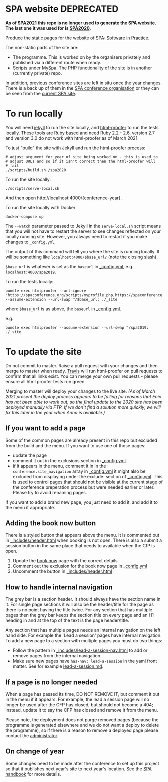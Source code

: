 # SPA website **DEPRECATED**

**As of [SPA2021](https://spaconference.org) this repo is no longer used to generate the SPA website. The last one it was used for is [SPA2020](http://spaconference-history.org/spa2020).**

Produce the static pages for the website of [SPA: Software in Practice](https://spaconference.org).

The non-static parts of the site are:

 - The programme. This is worked on by the organisers privately and published via a different route when ready.
 - Scripts under MySpa. The PHP functionality of the site is in another (currently private) repo.

In addition, previous conference sites are left in situ once the year changes. There is a back up of them in the [SPA conference organisation](https://github.com/spaconference/previous-spa-sites) or they can be seen from the [current SPA site](https://spaconference.org).

# To run locally

You will need [jekyll](https://jekyllrb.com/docs/quickstart/) to run the site locally, and [html-proofer](https://rubygems.org/gems/html-proofer/) to run the tests locally.  These tools are Ruby based and need Ruby 2.2 - 2.6, version 2.7 and version 3.0 do not work with html-proofer as of March 2021.

To just "build" the site with Jekyll and run the html-proofer process:

```
# adjust argument for year of site being worked on - this is used to
# adjust URLs and so if it isn't correct then the html-proofer will 
# fail
./scripts/build.sh /spa2020
```

To run the site locally:

```
./scripts/serve-local.sh
```

And then open http://localhost:4000/{conference-year}.

To run the site locally with Docker
```
docker-compose up
```

The `--watch` parameter passed to Jekyll in the `serve-local.sh` script means that you will not have to restart the server to see changes reflected on your locally running site. However, you always need to restart if you make changes to `_config.yml`.

The output of this command will tell you where the site is running locally. It will be something like `localhost:4000/$base_url/` (note the closing slash).

`$base_url` is whatever is set as the `baseurl` in [_config.yml](_config.yml), e.g. `localhost:4000/spa2019`.

To run the tests locally:

```
bundle exec htmlproofer --url-ignore "https://spaconference.org/scripts/myprofile.php,https://spaconference.org/scripts/makeproposal.php" --assume-extension --url-swap ^/$base_url: ./_site
```

where `$base_url` is as above, the `baseurl` in [_config.yml](_config.yml).

e.g.

```
bundle exec htmlproofer --assume-extension --url-swap ^/spa2019: ./_site
```

# To update the site

Do not commit to master. Raise a pull request with your changes and then merge to master when ready. [Travis](https://travis-ci.org/spaconference/spa-website) will run html-proofer on pull requests to confirm that all links exist. You can merge your own pull requests - please ensure all html proofer tests run green.

Merging to master will deploy your changes to the live site.  _(As of March 2021 present the deploy process appears to be failing for reasons that Eoin has not been able to work out, so the final update to the 2020 site has been deployed manually via FTP.  If we don't find a solution more quickly, we will fix this later in the year when Anna is available.)_

## If you want to add a page

Some of the common pages are already present in this repo but excluded from the build and the menu. If you want to use one of those pages:

- update the page
- comment it out in the exclusions section in [_config.yml](_config.yml).
- if it appears in the menu, comment it in in the `conference.site_navigation` array in [_config.yml](_config.yml)
it might also be excluded from displaying under the exclude: section of [_config.yml](_config.yml). This is used to control pages that should not be visible at the current stage of the conference preperation process but were needed earlier or later. Please try to avoid renaming pages.

If you want to add a brand new page, you just need to add it, and add it to the menu if appropriate.

## Adding the book now button

There is a styled button that appears above the menu. It is commented out in
[_includes/header.html](_includes/header.html) when booking is not open.
There is also a submit a session button in the same place that needs to available when the CfP is open.

1. Update the [book now](book-now.md) page with the correct details
1. Comment out the exclusion for the book now page in [_config.yml](_config.yml)
1. Uncomment the button in [_includes/header.html](_includes/header.html)

## How to handle internal navigation
The grey bar is a section header. It should always have the section name in it. For single page sections it will also be the header/title for the page as there is no point having the title twice. For any section that has multiple pages then the grey bar keeps the section title on every page and an H1 heading in and at the top of the text is the page header/title.

Any section that has multiple pages needs an internal navigation on the left hand side. For example the 'Lead a session' pages have internal navigation. To add a new page to a section with multiple pages you must do two things:
- Follow the pattern in [_includes/lead-a-session-nav.html](_includes/lead-a-session-nav.html) to add or remove pages from the internal navigation.
- Make sure new pages have `has-nav: lead-a-session` in the yaml front matter. See for example [lead-a-session.md](/lead-a-session.md).

## If a page is no longer needed

When a page has passed its time, DO NOT REMOVE IT, but comment it out in the menu if it appears. For example, the lead a session page will no longer be used after the CFP has closed, but should not become a 404; instead, update it to say the CFP has closed and remove it from the menu.

Please note, the deployment does not purge removed pages (because the programme is generated elsewhere and we do not want a deploy to delete the programme), so if there is a reason to remove a deployed page please contact the [administrator](mailto:website@spaconference.org).

## On change of year

Some changes need to be made after the conference to set up this project so that it publishes next year's site to next year's location. See the [SPA handbook](https://github.com/spaconference/spa-handbook/blob/master/website/change-of-year.md) for more details.
